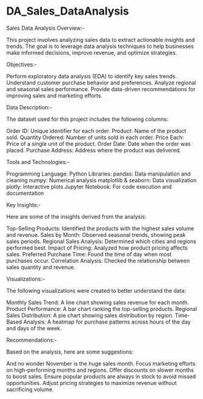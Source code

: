 # DA_Sales_DataAnalysis
Sales Data Analysis
Overview:-

This project involves analyzing sales data to extract actionable insights and trends. The goal is to leverage data analysis techniques to help businesses make informed decisions, improve revenue, and optimize strategies.

Objectives:-

Perform exploratory data analysis (EDA) to identify key sales trends.
Understand customer purchase behavior and preferences.
Analyze regional and seasonal sales performance.
Provide data-driven recommendations for improving sales and marketing efforts.

Data Description:-

The dataset used for this project includes the following columns:

Order ID: Unique identifier for each order.
Product: Name of the product sold.
Quantity Ordered: Number of units sold in each order.
Price Each: Price of a single unit of the product.
Order Date: Date when the order was placed.
Purchase Address: Address where the product was delivered.

Tools and Technologies:-

Programming Language: Python
Libraries:
pandas: Data manipulation and cleaning
numpy: Numerical analysis
matplotlib & seaborn: Data visualization
plotly: Interactive plots
Jupyter Notebook: For code execution and documentation

Key Insights:-

Here are some of the insights derived from the analysis:

Top-Selling Products: Identified the products with the highest sales volume and revenue.
Sales by Month: Observed seasonal trends, showing peak sales periods.
Regional Sales Analysis: Determined which cities and regions performed best.
Impact of Pricing: Analyzed how product pricing affects sales.
Preferred Purchase Time: Found the time of day when most purchases occur.
Correlation Analysis: Checked the relationship between sales quantity and revenue.

Visualizations:- 

The following visualizations were created to better understand the data:

Monthly Sales Trend: A line chart showing sales revenue for each month.
Product Performance: A bar chart ranking the top-selling products.
Regional Sales Distribution: A pie chart showing sales distribution by region.
Time-Based Analysis: A heatmap for purchase patterns across hours of the day and days of the week.

Recommendations:- 

Based on the analysis, here are some suggestions:

And no wonder November is the huge sales month.
Focus marketing efforts on high-performing months and regions.
Offer discounts on slower months to boost sales.
Ensure popular products are always in stock to avoid missed opportunities.
Adjust pricing strategies to maximize revenue without sacrificing volume.